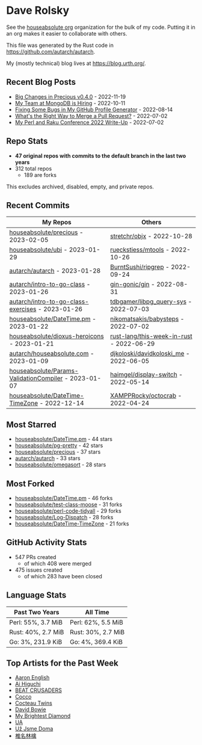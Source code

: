 
# Dave Rolsky

See the [houseabsolute org](https://github.com/houseabsolute) organization for
the bulk of my code. Putting it in an org makes it easier to collaborate with
others.

This file was generated by the Rust code in
https://github.com/autarch/autarch.

My (mostly technical) blog lives at https://blog.urth.org/.

## Recent Blog Posts

- [Big Changes in Precious v0.4.0](https://blog.urth.org/2022/11/19/big-changes-in-precious-v0-4-0/) - 2022-11-19
- [My Team at MongoDB is Hiring](https://blog.urth.org/2022/10/11/my-team-at-mongodb-is-hiring/) - 2022-10-11
- [Fixing Some Bugs in My GitHub Profile Generator](https://blog.urth.org/2022/08/14/fixing-some-bugs-in-my-github-profile-generator/) - 2022-08-14
- [What&#39;s the Right Way to Merge a Pull Request?](https://blog.urth.org/2022/07/02/what-s-the-right-way-to-merge-a-pull-request/) - 2022-07-02
- [My Perl and Raku Conference 2022 Write-Up](https://blog.urth.org/2022/07/02/my-perl-and-raku-conference-2022-write-up/) - 2022-07-02


## Repo Stats
- **47 original repos with commits to the default branch in the last two years**
- 312 total repos
  - 189 are forks

This excludes archived, disabled, empty, and private repos.

## Recent Commits
| My Repos | Others |
|----------|--------|
| [houseabsolute/precious](https://github.com/houseabsolute/precious) - 2023-02-05              | [stretchr/objx](https://github.com/stretchr/objx) - 2022-10-28                |
| [houseabsolute/ubi](https://github.com/houseabsolute/ubi) - 2023-01-29              | [rueckstiess/mtools](https://github.com/rueckstiess/mtools) - 2022-10-26                |
| [autarch/autarch](https://github.com/autarch/autarch) - 2023-01-28              | [BurntSushi/ripgrep](https://github.com/BurntSushi/ripgrep) - 2022-09-24                |
| [autarch/intro-to-go-class](https://github.com/autarch/intro-to-go-class) - 2023-01-26              | [gin-gonic/gin](https://github.com/gin-gonic/gin) - 2022-08-31                |
| [autarch/intro-to-go-class-exercises](https://github.com/autarch/intro-to-go-class-exercises) - 2023-01-26              | [tdbgamer/libpg_query-sys](https://github.com/tdbgamer/libpg_query-sys) - 2022-07-03                |
| [houseabsolute/DateTime.pm](https://github.com/houseabsolute/DateTime.pm) - 2023-01-22              | [nikomatsakis/babysteps](https://github.com/nikomatsakis/babysteps) - 2022-07-02                |
| [houseabsolute/dioxus-heroicons](https://github.com/houseabsolute/dioxus-heroicons) - 2023-01-21              | [rust-lang/this-week-in-rust](https://github.com/rust-lang/this-week-in-rust) - 2022-06-29                |
| [autarch/houseabsolute.com](https://github.com/autarch/houseabsolute.com) - 2023-01-09              | [djkoloski/davidkoloski_me](https://github.com/djkoloski/davidkoloski_me) - 2022-06-05                |
| [houseabsolute/Params-ValidationCompiler](https://github.com/houseabsolute/Params-ValidationCompiler) - 2023-01-07              | [haimgel/display-switch](https://github.com/haimgel/display-switch) - 2022-05-14                |
| [houseabsolute/DateTime-TimeZone](https://github.com/houseabsolute/DateTime-TimeZone) - 2022-12-14              | [XAMPPRocky/octocrab](https://github.com/XAMPPRocky/octocrab) - 2022-04-24                |


## Most Starred
- [houseabsolute/DateTime.pm](https://github.com/houseabsolute/DateTime.pm) - 44 stars
- [houseabsolute/pg-pretty](https://github.com/houseabsolute/pg-pretty) - 42 stars
- [houseabsolute/precious](https://github.com/houseabsolute/precious) - 37 stars
- [autarch/autarch](https://github.com/autarch/autarch) - 33 stars
- [houseabsolute/omegasort](https://github.com/houseabsolute/omegasort) - 28 stars


## Most Forked
- [houseabsolute/DateTime.pm](https://github.com/houseabsolute/DateTime.pm) - 46 forks
- [houseabsolute/test-class-moose](https://github.com/houseabsolute/test-class-moose) - 31 forks
- [houseabsolute/perl-code-tidyall](https://github.com/houseabsolute/perl-code-tidyall) - 29 forks
- [houseabsolute/Log-Dispatch](https://github.com/houseabsolute/Log-Dispatch) - 28 forks
- [houseabsolute/DateTime-TimeZone](https://github.com/houseabsolute/DateTime-TimeZone) - 21 forks


## GitHub Activity Stats
- 547 PRs created
  - of which 408 were merged
- 475 issues created
  - of which 283 have been closed

## Language Stats
| Past Two Years        | All Time                |
|-----------------------|-------------------------|
| Perl: 55%, 3.7 MiB              | Perl: 62%, 5.5 MiB                |
| Rust: 40%, 2.7 MiB              | Rust: 30%, 2.7 MiB                |
| Go: 3%, 231.9 KiB              | Go: 4%, 369.4 KiB                |


## Top Artists for the Past Week
* [Aaron English](https://musicbrainz.org/artist/4204913b-bcdb-4886-841a-e24c9123e233)
* [Ai Higuchi](https://musicbrainz.org/search?query=Ai%20Higuchi&amp;type=artist&amp;method=indexed)
* [BEAT CRUSADERS](https://musicbrainz.org/artist/e8575463-1ef4-4fc7-8d63-b8b12fe3c13b)
* [Cocco](https://musicbrainz.org/artist/7f28f385-a591-4f66-80ea-a81a0f2abb54)
* [Cocteau Twins](https://musicbrainz.org/artist/000fc734-b7e1-4a01-92d1-f544261b43f5)
* [David Bowie](https://musicbrainz.org/artist/5441c29d-3602-4898-b1a1-b77fa23b8e50)
* [My Brightest Diamond](https://musicbrainz.org/artist/15f835dc-ee52-4b74-b889-113678f54119)
* [UA](https://musicbrainz.org/artist/eaa62a46-1ec4-47ac-bd52-2645f75f450e)
* [Už Jsme Doma](https://musicbrainz.org/artist/d98e3d40-ccc3-4c3b-a840-bff8d761f5df)
* [椎名林檎](https://musicbrainz.org/artist/9e414497-23b7-4ab7-9ec6-8ea9864c9e87)

